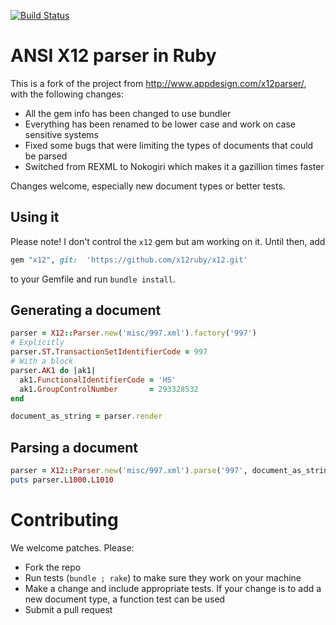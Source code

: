 [![Build Status](https://travis-ci.org/x12ruby/x12.png)](https://travis-ci.org/x12ruby/x12)
# ANSI X12 parser in Ruby

This is a fork of the project from http://www.appdesign.com/x12parser/, with the following changes:

* All the gem info has been changed to use bundler
* Everything has been renamed to be lower case and work on case sensitive systems
* Fixed some bugs that were limiting the types of documents that could be parsed
* Switched from REXML to Nokogiri which makes it a gazillion times faster

Changes welcome, especially new document types or better tests.

## Using it
Please note! I don't control the `x12` gem but am working on it. Until then, add

```Ruby
gem "x12", git:  'https://github.com/x12ruby/x12.git'
```

to your Gemfile and run `bundle install`.

## Generating a document

```ruby
parser = X12::Parser.new('misc/997.xml').factory('997')
# Explicitly
parser.ST.TransactionSetIdentifierCode = 997
# With a block
parser.AK1 do |ak1|
  ak1.FunctionalIdentifierCode = 'HS'
  ak1.GroupControlNumber       = 293328532
end

document_as_string = parser.render
```

## Parsing a document

```ruby
parser = X12::Parser.new('misc/997.xml').parse('997', document_as_string)
puts parser.L1000.L1010
```

# Contributing

We welcome patches. Please:

* Fork the repo
* Run tests (`bundle ; rake`) to make sure they work on your machine
* Make a change and include appropriate tests. If your change is to add a new document type, a function test can be used
* Submit a pull request
